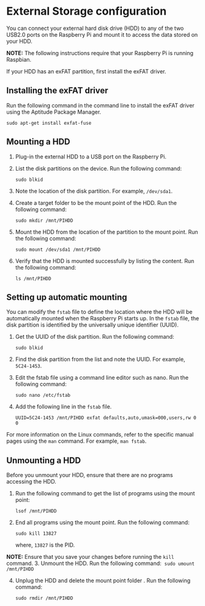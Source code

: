 # External Storage configuration
You can connect your external hard disk drive (HDD) to any of the two USB2.0 ports on the Raspberry Pi and mount it to access the data stored on your HDD. 

**NOTE:** The following instructions require that your Raspberry Pi is running Raspbian.

If your HDD has an exFAT partition, first install the exFAT driver.

## Installing the exFAT driver
Run the following command in the command line to install the exFAT driver using the Aptitude Package Manager. 
```
sudo apt-get install exfat-fuse
```

## Mounting a HDD 

1. Plug-in the external HDD to a USB port on the Raspberry Pi. 
2. List the disk partitions on the device. Run the following command: 
    ```
    sudo blkid
    ```

3. Note the location of the disk partition. For example, `/dev/sda1`.
4. Create a target folder to be the mount point of the HDD. Run the following command: 
    ```
    sudo mkdir /mnt/PIHDD
    ```

5. Mount the HDD from the location of the partition to the mount point. Run the following command:  
    ```
    sudo mount /dev/sda1 /mnt/PIHDD
    ```

6. Verify that the HDD is mounted successfully by listing the content. Run the following command: 
    ```
    ls /mnt/PIHDD
    ```

## Setting up automatic mounting
You can modify the `fstab` file to define the location where the HDD will be automatically mounted when the Raspberry Pi starts up. In the `fstab` file, the disk partition is identified by the universally unique identifier (UUID). 

1. Get the UUID of the disk partition. Run the following command:  
    ```
    sudo blkid
    ```

2. Find the disk partition from the list and note the UUID. For example, `5C24-1453`.
3. Edit the fstab file using a command line editor such as nano. Run the following command: 
    ```
    sudo nano /etc/fstab
    ```

4. Add the following line in the `fstab` file. 
    ```
    UUID=5C24-1453 /mnt/PIHDD exfat defaults,auto,umask=000,users,rw 0 0
    ```

For more information on the Linux commands, refer to the specific manual pages using the `man` command. For example, `man fstab`.

## Unmounting a HDD
Before you unmount your HDD, ensure that there are no programs accessing the HDD.

1. Run the following command to get the list of programs using the mount point: 
    ```
    lsof /mnt/PIHDD
    ```

2. End all programs using the mount point. Run the following command: 
    ```
    sudo kill 13827
    ```
   
   where, `13827` is the PID.  
    
 **NOTE:** Ensure that you save your changes before running the `kill` command.
3. Unmount the HDD. Run the following command:  
    ```
    sudo umount /mnt/PIHDD
    ```

4. Unplug the HDD and delete the mount point folder . Run the following command: 
    ```
    sudo rmdir /mnt/PIHDD
    ```
